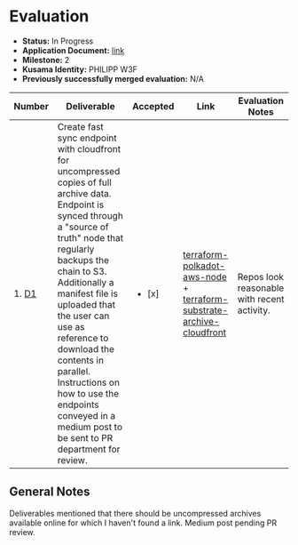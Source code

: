 # Evaluation

- **Status:** In Progress
- **Application Document:** [link](https://github.com/w3f/General-Grants-Program/blob/master/grants/speculative/load_balanced_endpoints_operations.md) 
- **Milestone:** 2
- **Kusama Identity:** PHILIPP W3F
- **Previously successfully merged evaluation:** N/A

| Number | Deliverable | Accepted | Link | Evaluation Notes |
| ------ | ----------- | -------- | ---- |----------------- |
| 1. [D1](https://github.com/w3f/General-Grants-Program/blob/master/grants/speculative/load_balanced_endpoints_operations.md#milestones-and-deliverables) | Create fast sync endpoint with cloudfront for uncompressed copies of full archive data. Endpoint is synced through a "source of truth" node that regularly backups the chain to S3. Additionally a manifest file is uploaded that the user can use as reference to download the contents in parallel. Instructions on how to use the endpoints conveyed in a medium post to be sent to PR department for review. | <ul><li>[x] </li></ul> | [terraform-polkadot-aws-node](https://github.com/geometry-labs/terraform-polkadot-aws-node) + [terraform-substrate-archive-cloudfront](https://github.com/geometry-labs/terraform-substrate-archive-cloudfront) | Repos look reasonable with recent activity. |

## General Notes

Deliverables mentioned that there should be uncompressed archives available online
for which I haven't found a link. Medium post pending PR review.